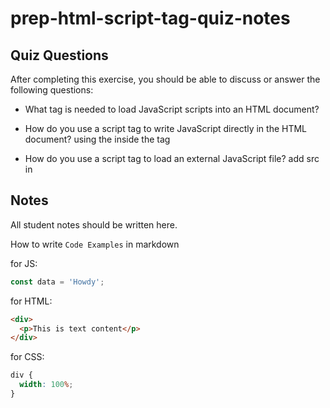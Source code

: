 # prep-html-script-tag-quiz-notes

## Quiz Questions

After completing this exercise, you should be able to discuss or answer the following questions:

- What tag is needed to load JavaScript scripts into an HTML document?
<script></script>

- How do you use a script tag to write JavaScript directly in the HTML document?
  using the <script></script> inside the <body> tag

- How do you use a script tag to load an external JavaScript file?
  add src in <script> and link to the external source, <script src></script>

## Notes

All student notes should be written here.

How to write `Code Examples` in markdown

for JS:

```javascript
const data = 'Howdy';
```

for HTML:

```html
<div>
  <p>This is text content</p>
</div>
```

for CSS:

```css
div {
  width: 100%;
}
```

